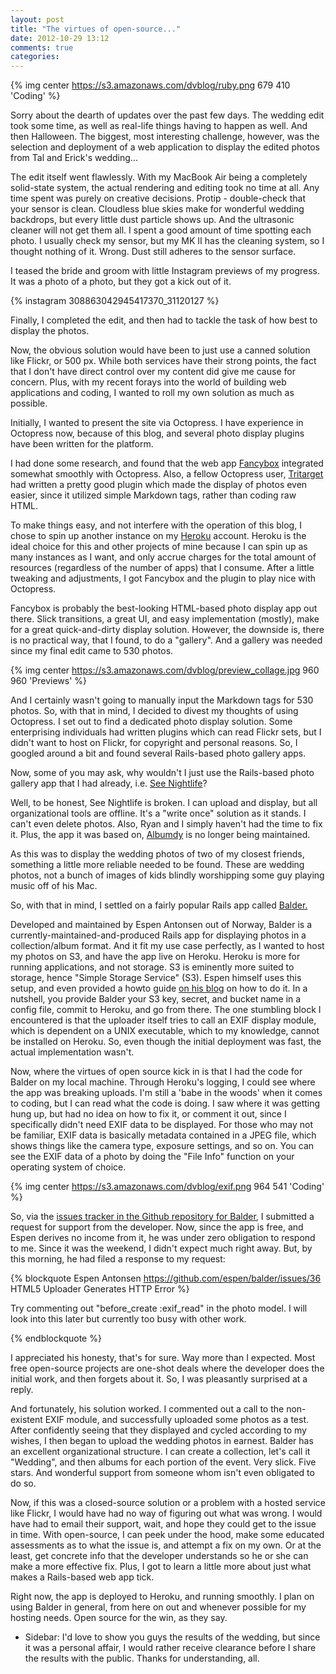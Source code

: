 ```yaml
---
layout: post
title: "The virtues of open-source..."
date: 2012-10-29 13:12
comments: true
categories: 
---
```


{% img center https://s3.amazonaws.com/dvblog/ruby.png 679 410 'Coding' %}

Sorry about the dearth of updates over the past few days. The wedding edit took some time, as well as real-life things having to happen as well. And then Halloween. The biggest, most interesting challenge, however, was the selection and deployment of a web application to display the edited photos from Tal and Erick's wedding...

<!-- more -->

The edit itself went flawlessly. With my MacBook Air being a completely solid-state system, the actual rendering and editing took no time at all. Any time spent was purely on creative decisions. Protip - double-check that your sensor is clean. Cloudless blue skies make for wonderful wedding backdrops, but every little dust particle shows up. And the ultrasonic cleaner will not get them all. I spent a good amount of time spotting each photo. I usually check my sensor, but my MK II has the cleaning system, so I thought nothing of it. Wrong. Dust still adheres to the sensor surface. 

I teased the bride and groom with little Instagram previews of my progress. It was a photo of a photo, but they got a kick out of it. 

{% instagram 308863042945417370_31120127 %}

Finally, I completed the edit, and then had to tackle the task of how best to display the photos. 

Now, the obvious solution would have been to just use a canned solution like Flickr, or 500 px. While both services have their strong points, the fact that I don't have direct control over my content did give me cause for concern. Plus, with my recent forays into the world of building web applications and coding, I wanted to roll my own solution as much as possible. 

Initially, I wanted to present the site via Octopress. I have experience in Octopress now, because of this blog, and several photo display plugins have been written for the platform. 

I had done some research, and found that the web app <a href="http://fancyapps.com/fancybox">Fancybox</a> integrated somewhat smoothly with Octopress. Also, a fellow Octopress user, <a href="http://tritarget.org/blog/2012/05/07/integrating-photos-into-octopress-using-fancybox-and-plugin/">Tritarget</a> had written a pretty good plugin which made the display of photos even easier, since it utilized simple Markdown tags, rather than coding raw HTML. 

To make things easy, and not interfere with the operation of this blog, I chose to spin up another instance on my <a href="http://heroku.com/">Heroku</a> account. Heroku is the ideal choice for this and other projects of mine because I can spin up as many instances as I want, and only accrue charges for the total amount of resources (regardless of the number of apps) that I consume. After a little tweaking and adjustments, I got Fancybox and the plugin to play nice with Octopress. 

Fancybox is probably the best-looking HTML-based photo display app out there. Slick transitions, a great UI, and easy implementation (mostly), make for a great quick-and-dirty display solution. However, the downside is, there is no practical way, that I found, to do a "gallery". And a gallery was needed since my final edit came to 530 photos. 

{% img center https://s3.amazonaws.com/dvblog/preview_collage.jpg 960 960 'Previews' %}

And I certainly wasn't going to manually input the Markdown tags for 530 photos. So, with that in mind, I decided to divest my thoughts of using Octopress. I set out to find a dedicated photo display solution. Some enterprising individuals had written plugins which can read Flickr sets, but I didn't want to host on Flickr, for copyright and personal reasons. So, I googled around a bit and found several Rails-based photo gallery apps.

Now, some of you may ask, why wouldn't I just use the Rails-based photo gallery app that I had already, i.e. <a href="http://seenightlife.com/">See Nightlife</a>?

Well, to be honest, See Nightlife is broken. I can upload and display, but all organizational tools are offline. It's a "write once" solution as it stands. I can't even delete photos. Also, Ryan and I simply haven't had the time to fix it. Plus, the app it was based on, <a href="https://github.com/rapind/albumdy">Albumdy</a> is no longer being maintained. 

As this was to display the wedding photos of two of my closest friends, something a little more reliable needed to be found. These are wedding photos, not a bunch of images of kids blindly worshipping some guy playing music off of his Mac. 

So, with that in mind, I settled on a fairly popular Rails app called <a href="http://balderapp.com/">Balder.</a>

Developed and maintained by Espen Antonsen out of Norway, Balder is a currently-maintained-and-produced Rails app for displaying photos in a collection/album format. And it fit my use case perfectly, as I wanted to host my photos on S3, and have the app live on Heroku. Heroku is more for running applications, and not storage. S3 is eminently more suited to storage, hence "Simple Storage Service" (S3). Espen himself uses this setup, and even provided a howto guide <a href="http://blog.inspired.no/rails-photo-gallery-balder-on-heroku-and-s3-726/">on his blog</a> on how to do it. In a nutshell, you provide Balder your S3 key, secret, and bucket name in a config file, commit to Heroku, and go from there. The one stumbling block I encountered is that the uploader itself tries to call an EXIF display module, which is dependent on a UNIX executable, which to my knowledge, cannot be installed on Heroku. So, even though the initial deployment was fast, the actual implementation wasn't. 

Now, where the virtues of open source kick in is that I had the code for Balder on my local machine. Through Heroku's logging, I could see where the app was breaking uploads. I'm still a 'babe in the woods' when it comes to coding, but I can read what the code is doing. I saw where it was getting hung up, but had no idea on how to fix it, or comment it out, since I specifically didn't need EXIF data to be displayed. For those who may not be familiar, EXIF data is basically metadata contained in a JPEG file, which shows things like the camera type, exposure settings, and so on. You can see the EXIF data of a photo by doing the "File Info" function on your operating system of choice. 

{% img center https://s3.amazonaws.com/dvblog/exif.png 964 541 'Coding' %}

So, via the <a href="https://github.com/espen/balder">issues tracker in the Github repository for Balder</a>, I submitted a request for support from the developer. Now, since the app is free, and Espen derives no income from it, he was under zero obligation to respond to me. Since it was the weekend, I didn't expect much right away. But, by this morning, he had filed a response to my request:

{% blockquote Espen Antonsen https://github.com/espen/balder/issues/36 HTML5 Uploader Generates HTTP Error %}

Try commenting out "before_create :exif_read" in the photo model. I will look into this later but currently too busy with other work.

{% endblockquote %}

I appreciated his honesty, that's for sure. Way more than I expected. Most free open-source projects are one-shot deals where the developer does the initial work, and then forgets about it. So, I was pleasantly surprised at a reply. 

And fortunately, his solution worked. I commented out a call to the non-existent EXIF module, and successfully uploaded some photos as a test. After confidently seeing that they displayed and cycled according to my wishes, I then began to upload the wedding photos in earnest. Balder has an excellent organizational structure. I can create a collection, let's call it "Wedding", and then albums for each portion of the event. Very slick. Five stars. And wonderful support from someone whom isn't even obligated to do so. 

Now, if this was a closed-source solution or a problem with a hosted service like Flickr, I would have had no way of figuring out what was wrong. I would have had to email their support, wait, and hope they could get to the issue in time. With open-source, I can peek under the hood, make some educated assessments as to what the issue is, and attempt a fix on my own. Or at the least, get concrete info that the developer understands so he or she can make a more effective fix. Plus, I got to learn a little more about just what makes a Rails-based web app tick. 

Right now, the app is deployed to Heroku, and running smoothly. I plan on using Balder in general, from here on out and whenever possible for my hosting needs. Open source for the win, as they say. 

* Sidebar: I'd love to show you guys the results of the wedding, but since it was a personal affair, I would rather receive clearance before I share the results with the public. Thanks for understanding, all. 
